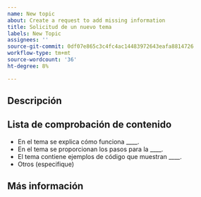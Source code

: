 ```yaml
---
name: New topic
about: Create a request to add missing information
title: Solicitud de un nuevo tema
labels: New Topic
assignees: ''
source-git-commit: 0df07e865c3c4fc4ac14483972643eafa8814726
workflow-type: tm+mt
source-wordcount: '36'
ht-degree: 8%

---
```



## Descripción

<!-- (REQUIRED) What topic is missing? -->

## Lista de comprobación de contenido

<!-- (REQUIRED) List specific information or details to include in this topic. -->

<!-- Use the following list as a starting point -->

- En el tema se explica cómo funciona ____.
- En el tema se proporcionan los pasos para la ____.
- El tema contiene ejemplos de código que muestran ____.
- Otros (especifique)

## Más información

<!-- (OPTIONAL) Any information you already know or other online resources that cover this topic -->

<!--
Thank you for taking the time to report this issue!
GitHub Issues in this repo should relate to the applicable codebase.

Before submitting this issue, make sure you are complying with our Code of Conduct:
https://github.com/AdobeDocs/commerce-operations.en/blob/main/code-of-conduct.md

Issues that do not comply with our Code of Conduct or do not contain enough information may be closed at the maintainers' discretion.

Feel free to remove this section before creating this issue.
-->
